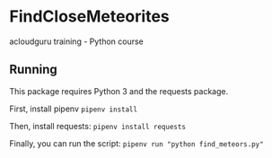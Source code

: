 # FindCloseMeteorites
acloudguru training - Python course


## Running

This package requires Python 3 and the requests package.

First, install pipenv
`pipenv install`

Then, install requests:
`pipenv install requests`

Finally, you can run the script:
`pipenv run "python find_meteors.py"`
